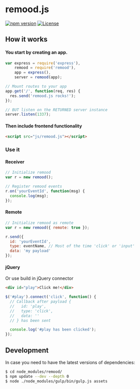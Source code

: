 # remood.js

[![npm version](https://badge.fury.io/js/remood.svg)](http://badge.fury.io/js/remood)
[![License](http://img.shields.io/:license-mit-blue.svg)](http://tonekk.mit-license.org)

## How it works

#### You start by creating an app.

```js
var express = require('express'),
    remood = require('remood'),
    app = express(),
    server = remood(app);

// Mount routes to your app
app.get('/', function(req, res) {
  res.send('remood.js rocks!');
});

// BUT listen on the RETURNED server instance
server.listen(1337);
```

#### Then include frontend functionality

```html
<script src="js/remood.js"></script>
```

### Use it

#### Receiver

```js
// Initialize remood
var r = new remood();

// Register remood events
r.on('yourEventId', function(msg) {
  console.log(msg);
});
```

#### Remote

```js
// Initialize remood as remote
var r = new remood({ remote: true });

r.send({
  id: 'yourEventId',
  type: eventName, // Most of the time 'click' or 'input'
  data: 'my payload'
});
```

#### jQuery

Or use build in jQuery connector

```html
<div id="play">Click me!</div>
```

```js
$('#play').connect('click', function() {
  // Callback after payload {
  //   id: 'play',
  //   type: 'click',
  //   data: ''
  // } has been sent

  console.log('#play has been clicked');
});
```

## Development

In case you need to have the latest versions of dependencies:

```sh
$ cd node_modules/remood/
$ npm update --dev --depth 0
$ node ./node_modules/gulp/bin/gulp.js assets
```

